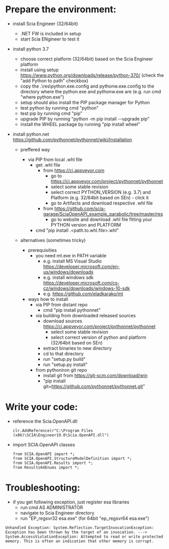 # Prepare the environment:
* install Scia Engineer (32/64bit)
	* .NET FW is included in setup
	* start Scia ENgineer to test it
* install python 3.7 
	* choose correct platform (32/64bit) based on the Scia Engineer platform
	* install using setup https://www.python.org/downloads/release/python-370/ (check the "add Python to path" checkbox)
	* copy the .\res\python.exe.config and pythonw.exe.config to the directory where the python.exe and pythonw.exe are (e.g. run cmd "where python.exe")
	* setup should also install the PIP package manager for Python
	* test python by running cmd "python"
	* test pip by running cmd "pip"
	* upgrade PIP by running "python -m pip install --upgrade pip"
	* install the WHEEL package by running "pip install wheel"

* install python.net https://github.com/pythonnet/pythonnet/wiki/Installation
	* preffered way
		* via PIP from local .whl file 
			* get .whl file
				* from https://ci.appveyor.com
					* go to https://ci.appveyor.com/project/pythonnet/pythonnet 
					* select some stable revision
					* select correct PYTHON_VERSION (e.g. 3.7) and Platform (e.g. 32/64bit based on SEn) - click it
					* go to Artifacts and download respective .whl file					
				* from https://github.com/scia-garage/SciaOpenAPI_example_parabolic/tree/master/res
					* go to website and download .whl file fitting your PYTHON version and PLATFORM
			* cmd "pip install .\<path.to.whl.file>.whl"
			
	* alternatives (sometimes tricky)
		* prerequisities
			* you need mt.exe in PATH variable
				* e.g. install MS Visual Studio https://developer.microsoft.com/en-us/windows/downloads
				* e.g. install windows sdk https://developer.microsoft.com/cs-cz/windows/downloads/windows-10-sdk
				* e.g. https://github.com/eladkarako/mt
		* ways how to install
			* via PIP from distant repo
				* cmd "pip install pythonnet"
			* via building from downloaded released sources
				* download sources https://ci.appveyor.com/project/pythonnet/pythonnet
					* select some stable revision
					* select correct version of python and platform (32/64bit based on SEn)
				* extract binaries to new directory
				* cd to that directory
				* run "setup.py build"
				* run "setup.py install"
			* from pythoniron git repo
				* install git from https://git-scm.com/download/win
				* "pip install git+https://github.com/pythonnet/pythonnet.git"

				
# Write your code:
* reference the Scia.OpenAPI.dll
	```
	clr.AddReference(r"C:\Program Files (x86)\SCIA\Engineer19.0\Scia.OpenAPI.dll")
	```
* import SCIA.OpenAPI classes
	```
	from SCIA.OpenAPI import *;
	from SCIA.OpenAPI.StructureModelDefinition import *;
	from SCIA.OpenAPI.Results import *;
	from Results64Enums import *;
	```
# Troubleshooting:
* if you get following exception, just register esa libraries
	* run cmd AS ADMINISTRATOR
	* navigate to Scia Engineer directory
	* run "EP_regsvr32 esa.exe" (for 64bit "ep_regsvr64 esa.exe")
```
Unhandled Exception: System.Reflection.TargetInvocationException: Exception has been thrown by the target of an invocation. ---> System.AccessViolationException: Attempted to read or write protected memory. This is often an indication that other memory is corrupt.
```
